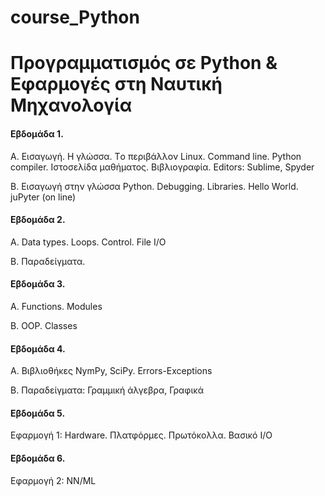 # course_Python

# Προγραμματισμός σε Python & Εφαρμογές στη Ναυτική Μηχανολογία 

#### Εβδομάδα 1. 
A. Εισαγωγή. Η γλώσσα. Τo περιβάλλον Linux. Command line. Python compiler. Ιστοσελίδα μαθήματος. Βιβλιογραφία. Editors: Sublime, Spyder

B. Εισαγωγή στην γλώσσα Python. Debugging. Libraries. Hello World. juPyter (on line)

#### Εβδομάδα 2. 
Α. Data types. Loops. Control. File I/O

Β. Παραδείγματα.

#### Εβδομάδα 3. 
Α. Functions. Modules

Β. OOP. Classes

#### Εβδομάδα 4. 
Α. Βιβλιοθήκες NymPy, SciPy. Errors-Exceptions

Β. Παραδείγματα: Γραμμική άλγεβρα, Γραφικά

#### Εβδομάδα 5. 
Εφαρμογή 1: Hardware.  Πλατφόρμες. Πρωτόκολλα. Βασικό Ι/Ο

#### Εβδομάδα 6. 
Εφαρμογή 2: NN/ML

